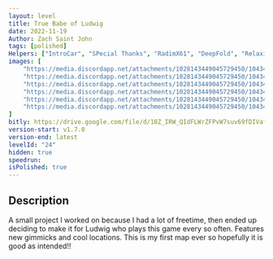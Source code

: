 ```yaml
---
layout: level
title: True Babe of Ludwig
date: 2022-11-19
Author: Zach Saint John
tags: [polished]
Helpers: ["IntroCar", "SPecial Thanks", "RadimX61", "DeepFold", "Relaxing Sounds"]
images: [
    "https://media.discordapp.net/attachments/1028143449045729450/1043420142043930644/image.png",
    "https://media.discordapp.net/attachments/1028143449045729450/1043419670172147753/SS1.PNG?width=1206&height=904",
    "https://media.discordapp.net/attachments/1028143449045729450/1043419670532849704/ss2.PNG?width=1206&height=904",
	"https://media.discordapp.net/attachments/1028143449045729450/1043419670822277150/ss3.PNG?width=1203&height=904",
	"https://media.discordapp.net/attachments/1028143449045729450/1043419671111671808/ss4.PNG?width=1196&height=904",
    "https://media.discordapp.net/attachments/1028143449045729450/1043419669840810034/ss5.PNG?width=1208&height=904"
]
bitly: https://drive.google.com/file/d/18Z_IRW_QIdFLWrZFPvW7suv69fDIVaf2/view?usp=sharing
version-start: v1.7.0
version-end: latest
levelId: "24"
hidden: true
speedrun: 
isPolished: true
---
```


<!-- more -->

<div class="description">
    <h2>Description</h2>
    <p>A small project I worked on because I had a lot of freetime, then ended up deciding to make it for Ludwig who plays this game every so often. Features new gimmicks and cool locations. This is my first map ever so hopefully it is good as intended!!</p>
</div>
